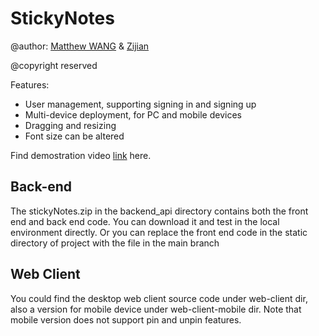 # StickyNotes

@author: [Matthew WANG](https://github.com/Matthewow) & [Zijian](https://github.com/wuzijian4)

@copyright reserved

Features:
- User management, supporting signing in and signing up
- Multi-device deployment, for PC and mobile devices
- Dragging and resizing 
- Font size can be altered

Find demostration video [link](https://youtu.be/H5PhZz-7aDo) here.

## Back-end
The stickyNotes.zip in the backend_api directory contains both the front end and back end code. You can download it and test in the local environment directly.
Or you can replace the front end code in the static directory of project with the file in the main branch

## Web Client
You could find the desktop web client source code under web-client dir, also a version for mobile device under web-client-mobile dir. Note that mobile version does not support pin and unpin features.
